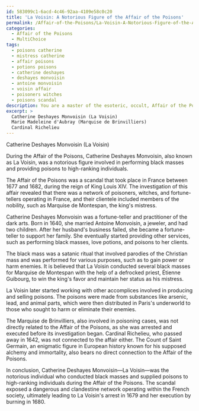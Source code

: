 ```yaml
---
id: 583099c1-6acd-4c46-92aa-4109e58c0c20
title: 'La Voisin: A Notorious Figure of the Affair of the Poisons'
permalink: /Affair-of-the-Poisons/La-Voisin-A-Notorious-Figure-of-the-Affair-of-the-Poisons/
categories:
  - Affair of the Poisons
  - MultiChoice
tags:
  - poisons catherine
  - mistress catherine
  - affair poisons
  - potions poisons
  - catherine deshayes
  - deshayes monvoisin
  - antoine monvoisin
  - voisin affair
  - poisoners witches
  - poisons scandal
description: You are a master of the esoteric, occult, Affair of the Poisons and education, you have written many textbooks on the subject. Respond to the multiple choice question first with the answer, then, fully explain the context of your rational, reasoning, and chain of thought in coming to the determination you have for that answer. Explain related concepts, formulas, or historical context relevant to this conclusion, giving a lesson on the topic to explain the reasoning afterwards.
excerpt: >
  Catherine Deshayes Monvoisin (La Voisin)
  Marie Madeleine d'Aubray (Marquise de Brinvilliers)
  Cardinal Richelieu
---
```

Catherine Deshayes Monvoisin (La Voisin)

During the Affair of the Poisons, Catherine Deshayes Monvoisin, also known as La Voisin, was a notorious figure involved in performing black masses and providing poisons to high-ranking individuals. 

The Affair of the Poisons was a scandal that took place in France between 1677 and 1682, during the reign of King Louis XIV. The investigation of this affair revealed that there was a network of poisoners, witches, and fortune-tellers operating in France, and their clientele included members of the nobility, such as Marquise de Montespan, the king's mistress.

Catherine Deshayes Monvoisin was a fortune-teller and practitioner of the dark arts. Born in 1640, she married Antoine Monvoisin, a jeweler, and had two children. After her husband's business failed, she became a fortune-teller to support her family. She eventually started providing other services, such as performing black masses, love potions, and poisons to her clients. 

The black mass was a satanic ritual that involved parodies of the Christian mass and was performed for various purposes, such as to gain power or harm enemies. It is believed that La Voisin conducted several black masses for Marquise de Montespan with the help of a defrocked priest, Étienne Guibourg, to win the king's favor and maintain her status as his mistress.

La Voisin later started working with other accomplices involved in producing and selling poisons. The poisons were made from substances like arsenic, lead, and animal parts, which were then distributed in Paris's underworld to those who sought to harm or eliminate their enemies.

The Marquise de Brinvilliers, also involved in poisoning cases, was not directly related to the Affair of the Poisons, as she was arrested and executed before its investigation began. Cardinal Richelieu, who passed away in 1642, was not connected to the affair either. The Count of Saint Germain, an enigmatic figure in European history known for his supposed alchemy and immortality, also bears no direct connection to the Affair of the Poisons.

In conclusion, Catherine Deshayes Monvoisin—La Voisin—was the notorious individual who conducted black masses and supplied poisons to high-ranking individuals during the Affair of the Poisons. The scandal exposed a dangerous and clandestine network operating within the French society, ultimately leading to La Voisin's arrest in 1679 and her execution by burning in 1680.
